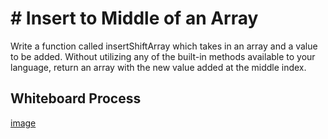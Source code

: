 # # Insert to Middle of  an Array
Write a function called insertShiftArray which takes in an array and a value to be added. Without utilizing any of the built-in methods available to your language, return an array with the new value added at the middle index.

## Whiteboard Process
[image](https://miro.com/app/board/o9J_lrPLXLg=/?invite_link_id=894012720887)